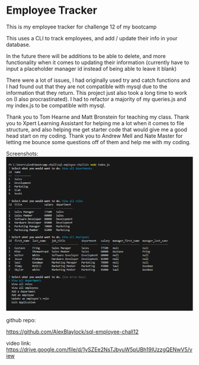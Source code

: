 # Employee Tracker
This is my employee tracker for challenge 12 of my bootcamp

This uses a CLI to track employees, and add / update their info in your database.

In the future there will be additions to be able to delete, and more functionality when it comes to updating their information (currently have to input a placeholder manager id instead of being able to leave it blank)

There were a lot of issues, I had originally used try and catch functions and I had found out that they are not compatible with mysql due to the information that they return. This project just also took a long time to work on (I also procrastinated). I had to refactor a majority of my queries.js and my index.js to be compatible with mysql.

Thank you to Tom Hearne and Matt Bronstein for teaching my class. Thank you to Xpert Learning Assistant for helping me a lot when it comes to file structure, and also helping me get starter code that would give me a good head start on my coding. Thank you to Andrew Mell and Nate Master for letting me bounce some questions off of them and help me with my coding.

Screenshots:
![Alt text](chall12ss1.png)

github repo:

https://github.com/AlexBlaylock/sql-employee-chall12

video link:
https://drive.google.com/file/d/1ySZEe2NsTJbyuW5pUBh19IUzzgQENwV5/view